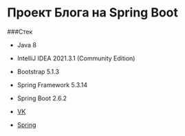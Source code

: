 # Проект Блога на Spring Boot
###Стек

* Java 8
* IntelliJ IDEA 2021.3.1 (Community Edition)
* Bootstrap 5.1.3
* Spring Framework 5.3.14
* Spring Boot 2.6.2


* [VK](https://vk.com/kryakushin777)
* [Spring](https://spring.io/)

